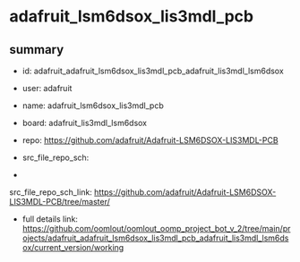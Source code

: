 # adafruit_lsm6dsox_lis3mdl_pcb
 
## summary 
* id: adafruit_adafruit_lsm6dsox_lis3mdl_pcb_adafruit_lis3mdl_lsm6dsox
* user: adafruit
* name: adafruit_lsm6dsox_lis3mdl_pcb
* board: adafruit_lis3mdl_lsm6dsox
* repo: https://github.com/adafruit/Adafruit-LSM6DSOX-LIS3MDL-PCB



* src_file_repo_sch: 
*
 src_file_repo_sch_link: https://github.com/adafruit/Adafruit-LSM6DSOX-LIS3MDL-PCB/tree/master/
* full details link: https://github.com/oomlout/oomlout_oomp_project_bot_v_2/tree/main/projects/adafruit_adafruit_lsm6dsox_lis3mdl_pcb_adafruit_lis3mdl_lsm6dsox/current_version/working  






